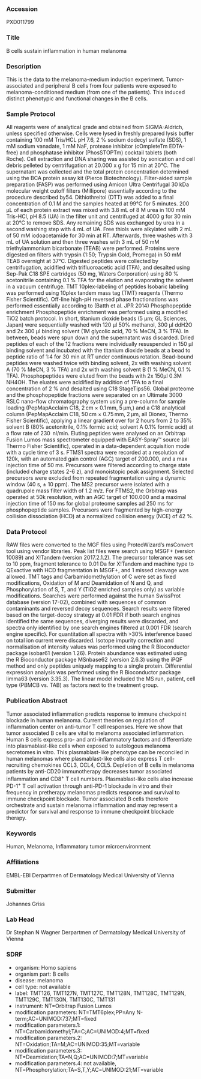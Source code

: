 ### Accession
PXD011799

### Title
B cells sustain inflammation in human melanoma

### Description
This is the data to the melanoma-medium induction experiment. Tumor-associated and peripheral B cells from four patients were exposed to melanoma-conditioned medium (from one of the patients). This induced distinct phenotypic and functional changes in the B cells.

### Sample Protocol
All reagents were of analytical grade and obtained from SIGMA-Aldrich, unless specified otherwise. Cells were lysed in freshly prepared lysis buffer containing 100 mM Tris/HCL pH 7.6, 2 % sodium dodecyl sulfate (SDS), 1 mM sodium vanadate, 1 mM NaF, protease inhibitor (cOmpleteTm EDTA-free) and phosphatase inhibitor (PhosSTOPTm) cocktail tablets (both Roche). Cell extraction and DNA sharing was assisted by sonication and cell debris pelleted by centrifugation at 20.000 x g for 15 min at 20°C. The supernatant was collected and the total protein concentration determined using the BCA protein assay kit (Pierce Biotechnology). Filter-aided sample preparation (FASP) was performed using Amicon Ultra Centrifugal 30 kDa molecular weight cutoff filters (Millipore) essentially according to the procedure described by54. Dithiothreitol (DTT) was added to a final concentration of 0.1 M and the samples heated at 99°C for 5 minutes. 200 µL of each protein extract was mixed with 3.8 mL of 8 M urea in 100 mM Tris-HCl, pH 8.5 (UA) in the filter unit and centrifuged at 4000 g for 30 min at 20°C to remove SDS. Any remaining SDS was exchanged by urea in a second washing step with 4 mL of UA. Free thiols were alkylated with 2 mL of 50 mM iodoacetamide for 30 min at RT. Afterwards, three washes with 3 mL of UA solution and then three washes with 3 mL of 50 mM triethylammonium bicarbonate (TEAB) were performed. Proteins were digested on filters with trypsin (1:50; Trypsin Gold, Promega) in 50 mM TEAB overnight at 37°C. Digested peptides were collected by centrifugation, acidified with trifluoroacetic acid (TFA), and desalted using Sep-Pak C18 SPE cartridges (50 mg, Waters Corporation) using 80 % acetonitrile containing 0.1 % TFA for the elution and evaporating the solvent in a vacuum centrifuge. TMT 10plex-labeling of peptides Isobaric labeling was performed using 10plex tandem mass tag (TMT) reagents (Thermo Fisher Scientific). Off-line high-pH reversed phase fractionations was performed essentially according to (Batth et al. JPR 2014) Phosphopeptide enrichment Phosphopeptide enrichment was performed using a modified TiO2 batch protocol. In short, titanium dioxide beads (5 µm; GL Sciences, Japan) were sequentially washed with 120 µl 50% methanol, 300 µl ddH2O and 2x 300 µl binding solvent (1M glycolic acid, 70 % MeCN, 3 % TFA). In between, beads were spun down and the supernatant was discarded. Dried peptides of each of the 12 fractions were individually resuspended in 150 µl binding solvent and incubated with the titanium dioxide beads at a bead to peptide ratio of 1:4 for 30 min at RT under continuous rotation. Bead-bound peptides were washed twice with binding solvent, 2x with washing solvent A (70 % MeCN, 3 % TFA) and 2x with washing solvent B (1 % MeCN, 0.1 % TFA). Phosphopeptides were eluted from the beads with 2x 150µl 0.3M NH4OH. The eluates were acidified by addition of TFA to a final concentration of 2 % and desalted using C18 StageTips56. Global proteome and the phosphopeptide fractions were separated on an Ultimate 3000 RSLC nano-flow chromatography system using a pre-column for sample loading (PepMapAcclaim C18, 2 cm × 0.1 mm, 5 μm,) and a C18 analytical column (PepMapAcclaim C18, 50 cm × 0.75 mm, 2 μm, all Dionex, Thermo Fisher Scientific), applying a linear gradient over for 2 hours from 2 to 35% solvent B (80% acetonitrile, 0.1% formic acid; solvent A 0.1% formic acid) at a flow rate of 230  nl/min. Eluting peptides were analysed on an Orbitrap Fusion Lumos mass spectrometer equipped with EASY-Spray™ source (all Thermo Fisher Scientific), operated in a data-dependent acquisition mode with a cycle time of 3 s. FTMS1 spectra were recorded at a resolution of 120k, with an automated gain control (AGC) target of 200.000, and a max injection time of 50 ms. Precursors were filtered according to charge state (included charge states 2-6 z), and monoistopic peak assignment. Selected precursors were excluded from repeated fragmentation using a dynamic window (40 s, ± 10 ppm). The MS2 precursor were isolated with a quadrupole mass filter width of 1.2 m/z. For FTMS2, the Orbitrap was operated at 50k resolution, with an AGC target of 100.000 and a maximal injection time of 150 ms for global proteome samples ad 250 ms for phosphopeptide samples. Precursors were fragmented by high-energy collision dissociation (HCD) at a normalized collision energy (NCE) of 42 %.

### Data Protocol
RAW files were converted to the MGF files using ProteoWizard’s msConvert tool using vendor libraries. Peak list files were search using MSGF+ (version 10089) and X!Tandem (version 2017.2.1.2). The precursor tolerance was set to 10 ppm, fragment tolerance to 0.01 Da for X!Tandem and machine type to QExactive with HCD fragmentation in MSGF+, and 1 missed cleavage was allowed. TMT tags and Carbamidomethylation of C were set as fixed modifications, Oxidation of M and Deamidation of N and Q, and Phosphorylation of S, T, and Y (TiO2 enriched samples only) as variable modifications. Searches were performed against the human SwissProt database (version 17-02), combined with sequences of common contaminants and reversed decoy sequences. Search results were filtered based on the target-decoy strategy at 0.01 FDR if both search engines identified the same sequences, diverging results were discarded, and spectra only identified by one search engines filtered at 0.001 FDR (search engine specific). For quantitation all spectra with >30% interference based on total ion current were discarded. Isotope impurity correction and normalisation of intensity values was performed using the R Bioconductor package isobar61 (version 1.26). Protein abundance was estimated using the R Bioconductor package MSnbase62 (version 2.6.3) using the iPQF method and only peptides uniquely mapping to a single protein. Differential expression analysis was performed using the R Bioconductor package limma63 (version 3.35.3). The linear model included the MS run, patient, cell type (PBMCB vs. TAB) as factors next to the treatment group.

### Publication Abstract
Tumor associated inflammation predicts response to immune checkpoint blockade in human melanoma. Current theories on regulation of inflammation center on anti-tumor T cell responses. Here we show that tumor associated B cells are vital to melanoma associated inflammation. Human B cells express pro- and anti-inflammatory factors and differentiate into plasmablast-like cells when exposed to autologous melanoma secretomes in vitro. This plasmablast-like phenotype can be reconciled in human melanomas where plasmablast-like cells also express T cell-recruiting chemokines CCL3, CCL4, CCL5. Depletion of B cells in melanoma patients by anti-CD20 immunotherapy decreases tumor associated inflammation and CD8<sup>+</sup> T cell numbers. Plasmablast-like cells also increase PD-1<sup>+</sup> T cell activation through anti-PD-1 blockade in vitro and their frequency in pretherapy melanomas predicts response and survival to immune checkpoint blockade. Tumor associated B cells therefore orchestrate and sustain melanoma inflammation and may represent a predictor for survival and response to immune checkpoint blockade therapy.

### Keywords
Human, Melanoma, Inflammatory tumor microenvironment

### Affiliations
EMBL-EBI
Derpartmen of Dermatology Medical University of Vienna

### Submitter
Johannes Griss

### Lab Head
Dr Stephan N Wagner
Derpartmen of Dermatology Medical University of Vienna


### SDRF
- organism: Homo sapiens
- organism part: B cells
- disease: melanoma
- cell type: not available
- label: TMT126, TMT127N, TMT127C, TMT128N, TMT128C, TMT129N, TMT129C, TMT130N, TMT130C, TMT131
- instrument: NT=Orbitrap Fusion Lumos
- modification parameters: NT=TMT6plex;PP=Any N-term;AC=UNIMOD:737;MT=fixed
- modification parameters.1: NT=Carbamidomethyl;TA=C;AC=UNIMOD:4;MT=fixed
- modification parameters.2: NT=Oxidation;TA=M;AC=UNIMOD:35;MT=variable
- modification parameters.3: NT=Deamidation;TA=N,Q;AC=UNIMOD:7;MT=variable
- modification parameters.4: not available, NT=Phosphorylation;TA=S,T,Y;AC=UNIMOD:21;MT=variable


